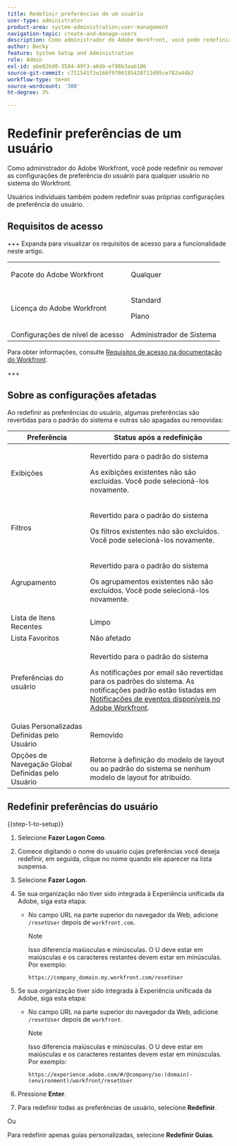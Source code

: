 ```yaml
---
title: Redefinir preferências de um usuário
user-type: administrator
product-area: system-administration;user-management
navigation-topic: create-and-manage-users
description: Como administrador do Adobe Workfront, você pode redefinir ou remover as configurações de preferência do usuário para qualquer usuário no sistema do Workfront. Usuários individuais também podem redefinir suas próprias configurações de preferência do usuário.
author: Becky
feature: System Setup and Administration
role: Admin
exl-id: abe026d0-3584-49f3-a6db-ef88b3aab186
source-git-commit: c711541f3e166f9700195420711d95ce782a44b2
workflow-type: tm+mt
source-wordcount: '380'
ht-degree: 3%

---
```


# Redefinir preferências de um usuário

<!-- Audited: 12/2023 -->

<!--<span class="preview">The highlighted information on this page refers to functionality not yet generally available. It is available only in the Preview Sandbox environment, and is being released in a phased rollout to Production.</span>-->

Como administrador do Adobe Workfront, você pode redefinir ou remover as configurações de preferência do usuário para qualquer usuário no sistema do Workfront.

Usuários individuais também podem redefinir suas próprias configurações de preferência do usuário.

## Requisitos de acesso

+++ Expanda para visualizar os requisitos de acesso para a funcionalidade neste artigo.

<table style="table-layout:auto"> 
 <col> 
 <col> 
 <tbody> 
  <tr> 
   <td>Pacote do Adobe Workfront</td> 
   <td><p>Qualquer</p></td> 
  </tr> 
  <tr> 
   <td>Licença do Adobe Workfront</td> 
   <td><p>Standard</p>
       <p>Plano</p></td>
  </tr> 
  <tr> 
   <td>Configurações de nível de acesso</td> 
   <td>Administrador de Sistema</td> 
  </tr> 
 </tbody> 
</table>

Para obter informações, consulte [Requisitos de acesso na documentação do Workfront](/help/quicksilver/administration-and-setup/add-users/access-levels-and-object-permissions/access-level-requirements-in-documentation.md).

+++

## Sobre as configurações afetadas

Ao redefinir as preferências do usuário, algumas preferências são revertidas para o padrão do sistema e outras são apagadas ou removidas:

<table style="table-layout:auto"> 
 <col> 
 <col> 
 <thead> 
  <tr> 
   <th><strong>Preferência</strong> </th> 
   <th><strong>Status após a redefinição</strong> </th> 
  </tr> 
 </thead> 
 <tbody> 
  <tr> 
   <td>Exibições</td> 
   <td> <p> Revertido para o padrão do sistema</p> <p>As exibições existentes não são excluídas. Você pode selecioná-los novamente.</p> </td> 
  </tr> 
  <tr> 
   <td>Filtros</td> 
   <td> <p>Revertido para o padrão do sistema</p> <p>Os filtros existentes não são excluídos. Você pode selecioná-los novamente.</p> </td> 
  </tr> 
  <tr> 
   <td>Agrupamento</td> 
   <td> <p>Revertido para o padrão do sistema</p> <p>Os agrupamentos existentes não são excluídos. Você pode selecioná-los novamente.</p> </td> 
  </tr> 
  <tr> 
   <td>Lista de Itens Recentes</td> 
   <td>Limpo</td> 
  </tr> 
  <tr> 
   <td>Lista Favoritos</td> 
   <td>Não afetado</td> 
  </tr> 
  <tr> 
   <td>Preferências do usuário</td> 
   <td> <p>Revertido para o padrão do sistema</p> <p>As notificações por email são revertidas para os padrões do sistema. As notificações padrão estão listadas em <a href="/help/quicksilver/administration-and-setup/manage-workfront/emails/event-notifications-available-in-wf.md">Notificações de eventos disponíveis no Adobe Workfront</a>.</p> </td> 
  </tr> 
  <tr> 
   <td>Guias Personalizadas Definidas pelo Usuário</td> 
   <td>Removido</td> 
  </tr> 
  <tr> 
   <td>Opções de Navegação Global Definidas pelo Usuário</td> 
   <td>Retorne à definição do modelo de layout ou ao padrão do sistema se nenhum modelo de layout for atribuído.</td> 
  </tr> 
 </tbody> 
</table>

<!-- Display this table and hide the HTML table above, when the unshim is released.
| Preference | Status after the reset |
| --- | --- |
| Views | Reverted to the system default <p>Existing views are not deleted. You can select them again.</p> |
| Filters | Reverted to the system default <p>Existing filters are not deleted. You can select them again.</p> |
| Groupings | Reverted to the system default <p>Existing groupings are not deleted. You can select them again.</p> |
| Recent items list | Cleared |
| Favorites list | Unaffected |
| User Preferences | Reverted to the system default <p>Email notifications revert to the system defaults. The default notifications are listed in [Event notifications available in Adobe Workfront](/help/quicksilver/administration-and-setup/manage-workfront/emails/event-notifications-available-in-wf.md).</p> |
-->

## Redefinir preferências do usuário

{{step-1-to-setup}}

1. Selecione **Fazer Logon Como**.
1. Comece digitando o nome do usuário cujas preferências você deseja redefinir, em seguida, clique no nome quando ele aparecer na lista suspensa.
1. Selecione **Fazer Logon**.
1. Se sua organização não tiver sido integrada à Experiência unificada da Adobe, siga esta etapa:

   * No campo URL na parte superior do navegador da Web, adicione `/resetUser` depois de `workfront.com`.

     >[!NOTE]
     >
     >Isso diferencia maiúsculas e minúsculas. O U deve estar em maiúsculas e os caracteres restantes devem estar em minúsculas. Por exemplo:
     >
     >`https://company_domain.my.workfront.com/resetUser`

1. Se sua organização tiver sido integrada à Experiência unificada da Adobe, siga esta etapa:

   * No campo URL na parte superior do navegador da Web, adicione `/resetUser` depois de `workfront`.

     >[!NOTE]
     >
     >Isso diferencia maiúsculas e minúsculas. O U deve estar em maiúsculas e os caracteres restantes devem estar em minúsculas. Por exemplo:
     >
     >`https://experience.adobe.com/#/@company/so:(domain)-(environment)/workfront/resetUser`

1. Pressione **Enter**.
1. Para redefinir todas as preferências de usuário, selecione **Redefinir**.

   <!--When this is unshimmed, adjust the comment tags to hide these last two lines, because the Reset Tabs button is going away.-->
Ou

   Para redefinir apenas guias personalizadas, selecione **Redefinir Guias**.

